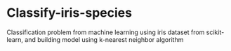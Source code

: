 # Classify-iris-species
Classification problem from machine learning using iris dataset from scikit-learn, and building model using k-nearest neighbor algorithm
